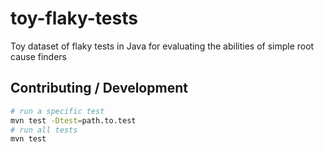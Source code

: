 # toy-flaky-tests

Toy dataset of flaky tests in Java for evaluating the abilities of simple root cause finders

## Contributing / Development

```bash
# run a specific test
mvn test -Dtest=path.to.test
# run all tests
mvn test
```
